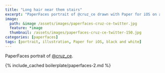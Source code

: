 ```yaml
---
title: "Long hair near them stairs"
excerpt: "PaperFaces portrait of @cruz_ce drawn with Paper for iOS on an iPad."
image: 
  path: &image /assets/images/paperfaces-cruz-ce-twitter.jpg 
  feature: *image
  thumbnail: /assets/images/paperfaces-cruz-ce-twitter-150.jpg
categories: [paperfaces]
tags: [portrait, illustration, Paper for iOS, black and white]
---
```


PaperFaces portrait of [@cruz_ce](https://twitter.com/cruz_ce).

{% include_cached boilerplate/paperfaces-2.md %}
